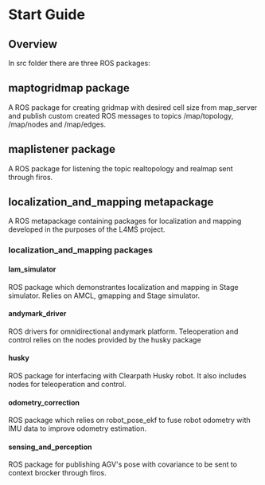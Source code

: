 # Start Guide

## Overview

In src folder there are three ROS packages:


## maptogridmap package

A ROS package for creating gridmap with desired cell size from map_server and publish custom created ROS messages to topics /map/topology, /map/nodes and /map/edges.

## maplistener package

A ROS package for listening the topic realtopology and realmap sent through firos.


## localization_and_mapping metapackage

A ROS metapackage containing packages for localization and mapping developed in the purposes of the L4MS project. 


### localization_and_mapping packages

#### lam_simulator

ROS package which demonstrantes localization and mapping in Stage simulator. Relies on AMCL, gmapping and Stage simulator.


#### andymark_driver

ROS drivers for omnidirectional andymark platform. Teleoperation and control relies on the nodes provided by the husky package


#### husky

ROS package for interfacing with Clearpath Husky robot. It also includes nodes for teleoperation and control.


#### odometry_correction

ROS package which relies on robot_pose_ekf to fuse robot odometry with IMU data to improve odometry estimation.

#### sensing_and_perception

ROS package for publishing AGV's pose with covariance to be sent to context brocker through firos. 

